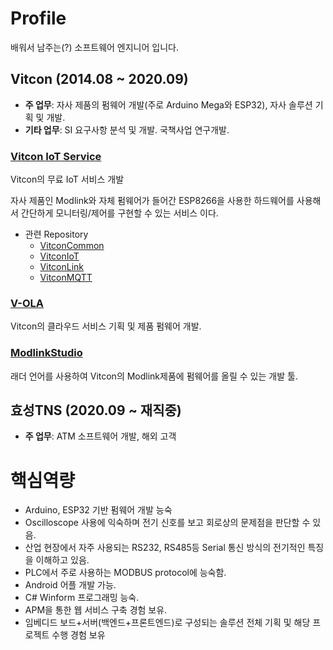 # Profile
배워서 남주는(?) 소프트웨어 엔지니어 입니다.


## Vitcon (2014.08 ~ 2020.09)
 + **주 업무**: 자사 제품의 펌웨어 개발(주로 Arduino Mega와 ESP32), 자사 솔루션 기획 및 개발.
 + **기타 업무**: SI 요구사항 분석 및 개발. 국책사업 연구개발.

### [Vitcon IoT Service](https://iot.vitcon.co.kr/login/)
Vitcon의 무료 IoT 서비스 개발

자사 제품인 Modlink와 자체 펌웨어가 들어간 ESP8266을 사용한 하드웨어를 사용해서 간단하게 모니터링/제어를 구현할 수 있는 서비스 이다.

+ 관련 Repository
  + [VitconCommon](https://github.com/vitcon-iot/VitconCommon)
  + [VitconIoT](https://github.com/vitcon-iot/VitconIOT)
  + [VitconLink](https://github.com/vitcon-iot/VitconLink)
  + [VitconMQTT](https://github.com/vitcon-iot/VitconMQTT)


### [V-OLA](./V-OLA)
Vitcon의 클라우드 서비스 기획 및 제품 펌웨어 개발.

### [ModlinkStudio](./ModlinkStudio)
래더 언어를 사용하여 Vitcon의 Modlink제품에 펌웨어를 올릴 수 있는 개발 툴.

## 효성TNS (2020.09 ~ 재직중)
 + **주 업무**: ATM 소프트웨어 개발, 해외 고객 

# 핵심역량
 + Arduino, ESP32 기반 펌웨어 개발 능숙
 + Oscilloscope 사용에 익숙하며 전기 신호를 보고 회로상의 문제점을 판단할 수 있음.
 + 산업 현장에서 자주 사용되는 RS232, RS485등 Serial 통신 방식의 전기적인 특징을 이해하고 있음.
 + PLC에서 주로 사용하는 MODBUS protocol에 능숙함.
 + Android 어플 개발 가능.
 + C# Winform 프로그래밍 능숙.
 + APM을 통한 웹 서비스 구축 경험 보유.
 + 임베디드 보드+서버(백엔드+프론트엔드)로 구성되는 솔루션 전체 기획 및 해당 프로젝트 수행 경험 보유
 
